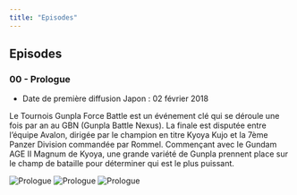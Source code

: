 ```yaml
---
title: "Episodes"
---
```


Episodes
--------


### 00 - Prologue


* Date de première diffusion Japon : 02 février 2018


Le Tournois Gunpla Force Battle est un événement clé qui se déroule une fois par an au GBN (Gunpla Battle Nexus). La finale est disputée entre l’équipe Avalon, dirigée par le champion en titre Kyoya Kujo et la 7ème Panzer Division commandée par Rommel. Commençant avec le Gundam AGE II Magnum de Kyoya, une grande variété de Gunpla prennent place sur le champ de bataille pour déterminer qui est le plus puissant.



![Prologue](/images/stories/saga/gundambd/episodes/00-1.jpg)
![Prologue](/images/stories/saga/gundambd/episodes/00-2.jpg)
![Prologue](/images/stories/saga/gundambd/episodes/00-3.jpg)



